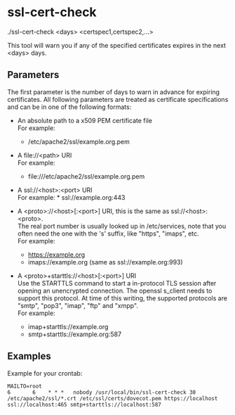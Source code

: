 # ssl-cert-check

 ./ssl-cert-check \<days> \<certspec1,certspec2,...>

This tool will warn you if any of the specified certificates expires in the
next \<days> days.

## Parameters

The first parameter is the number of days to warn in advance for expiring
certificates. All following parameters are treated as certificate
specifications and can be in one of the following formats:

 - An absolute path to a x509 PEM certificate file<br>
   For example:
     * /etc/apache2/ssl/example.org.pem

 - A file://\<path> URI<br>
   For example:
     * file:///etc/apache2/ssl/example.org.pem

 - A ssl://\<host>:\<port> URI<br>
   For example:
       * ssl://example.org:443

 - A \<proto>://\<host>[:\<port>] URI, this is the same as ssl://\<host>:\<proto>.<br> 
   The real port number is usually looked up in /etc/services, note that you often need the one with the 's' suffix, like "https", "imaps", etc.<br>
   For example:
     * https://example.org
     * imaps://example.org    (same as ssl://example.org:993)

 - A \<proto>+starttls://\<host>[:\<port>] URI<br>
   Use the STARTTLS command to start a in-protocol TLS session after opening an unencrypted connection. The openssl s\_client needs to support this protocol. At time of this writing, the supported protocols are "smtp", "pop3", "imap", "ftp" and "xmpp".<br>
   For example:
     * imap+starttls://example.org
     * smtp+starttls://example.org:587

## Examples

Example for your crontab:

    MAILTO=root
    6       6    * * *   nobody /usr/local/bin/ssl-cert-check 30 /etc/apache2/ssl/*.crt /etc/ssl/certs/dovecot.pem https://localhost ssl://localhost:465 smtp+starttls://localhost:587
